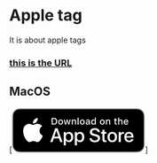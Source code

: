 # Apple tag
It is about apple tags
### [this is the URL](https://developer.apple.com/app-store/marketing/guidelines)
## MacOS
[![Download](./iOS-black.svg?.inline)]
